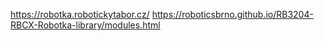 https://robotka.robotickytabor.cz/
https://roboticsbrno.github.io/RB3204-RBCX-Robotka-library/modules.html
